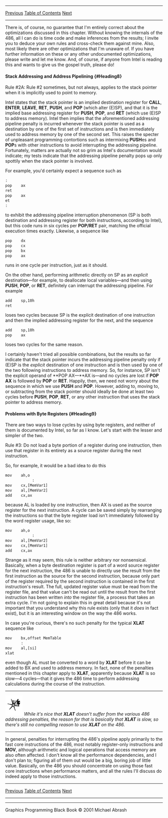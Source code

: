   ------------------------ --------------------------------- --------------------
  [Previous](12-02.html)   [Table of Contents](index.html)   [Next](12-04.html)
  ------------------------ --------------------------------- --------------------

There is, of course, no guarantee that I'm entirely correct about the
optimizations discussed in this chapter. Without knowing the internals
of the 486, all I can do is time code and make inferences from the
results; I invite you to deduce your own rules and cross-check them
against mine. Also, most likely there are other optimizations that I'm
unaware of. If you have further information on these or any other
undocumented optimizations, please write and let me know. And, of
course, if anyone from Intel is reading this and wants to give us the
gospel truth, please do!

#### Stack Addressing and Address Pipelining {#Heading8}

Rule \#2A: Rule \#2 sometimes, but not always, applies to the stack
pointer when it is implicitly used to point to memory.

Intel states that the stack pointer is an implied destination register
for **CALL**, **ENTER**, **LEAVE**, **RET**, **PUSH**, and **POP**
(which alter (E)SP), and that it is the implied base addressing register
for **PUSH**, **POP**, and **RET** (which use (E)SP to address memory).
Intel then implies that the aforementioned addressing pipeline penalty
is incurred whenever the stack pointer is used as a destination by one
of the first set of instructions and is then immediately used to address
memory by one of the second set. This raises the specter of unpleasant
programming contortions such as intermixing **PUSH**es and **POP**s with
other instructions to avoid interrupting the addressing pipeline.
Fortunately, matters are actually not so grim as Intel's documentation
would indicate; my tests indicate that the addressing pipeline penalty
pops up only spottily when the stack pointer is involved.

For example, you'd certainly expect a sequence such as

    :
    pop    ax
    ret
    pop    ax
    et
    :

to exhibit the addressing pipeline interruption phenomenon (SP is both
destination and addressing register for both instructions, according to
Intel), but this code runs in six cycles per **POP/RET** pair, matching
the official execution times exactly. Likewise, a sequence like

    pop    dx
    pop    cx
    pop    bx
    pop    ax

runs in one cycle per instruction, just as it should.

On the other hand, performing arithmetic directly on SP as an *explicit*
destination—for example, to deallocate local variables—and then using
**PUSH**, **POP**, or **RET**, definitely can interrupt the addressing
pipeline. For example

    add    sp,10h
    ret

loses two cycles because SP is the explicit destination of one
instruction and then the implied addressing register for the next, and
the sequence

    add    sp,10h
    pop    ax

loses two cycles for the same reason.

I certainly haven't tried all possible combinations, but the results so
far indicate that the stack pointer incurs the addressing pipeline
penalty only if (E)SP is the *explicit* destination of one instruction
and is then used by one of the two following instructions to address
memory. So, for instance, SP isn't the explicit operand of **POP AX—**AX
is—and no cycles are lost if **POP AX** is followed by **POP** or
**RET**. Happily, then, we need not worry about the sequence in which we
use **PUSH** and **POP**. However, adding to, moving to, or subtracting
from the stack pointer should ideally be done at least two cycles before
**PUSH**, **POP**, **RET**, or any other instruction that uses the stack
pointer to address memory.

#### Problems with Byte Registers {#Heading9}

There are two ways to lose cycles by using byte registers, and neither
of them is documented by Intel, so far as I know. Let's start with the
lesser and simpler of the two.

Rule \#3: Do not load a byte portion of a register during one
instruction, then use that register in its entirety as a source register
during the next instruction.

So, for example, it would be a bad idea to do this

    mov    ah,o
                :
    mov    cx,[MemVar1]
    mov    al,[MemVar2]
    add    cx,ax

because AL is loaded by one instruction, then AX is used as the source
register for the next instruction. A cycle can be saved simply by
rearranging the instructions so that the byte register load isn't
immediately followed by the word register usage, like so:

    mov    ah,o
                :
    mov    al,[MemVar2]
    mov    cx,[MemVar1]
    add    cx,ax

Strange as it may seem, this rule is neither arbitrary nor nonsensical.
Basically, when a byte destination register is part of a word source
register for the next instruction, the 486 is unable to directly use the
result from the first instruction as the source for the second
instruction, because only part of the register required by the second
instruction is contained in the first instruction's result. The full,
updated register value must be read from the register file, and that
value can't be read out until the result from the first instruction has
been written *into* the register file, a process that takes an extra
cycle. I'm not going to explain this in great detail because it's not
important that you understand why this rule exists (only that it *does*
in fact exist), but it is an interesting window on the way the 486
works.

In case you're curious, there's no such penalty for the typical **XLAT**
sequence like

    mov    bx,offset MemTable
           :
    mov    al,[si]
    xlat

even though AL must be converted to a word by **XLAT** before it can be
added to BX and used to address memory. In fact, none of the penalties
mentioned in this chapter apply to **XLAT**, apparently because **XLAT**
is so slow—4 cycles—that it gives the 486 time to perform addressing
calculations during the course of the instruction.

  ------------------- ---------------------------------------------------------------------------------------------------------------------------------------------------------------------------------------------------------------------
  ![](images/i.jpg)   *While it's nice that **XLAT** doesn't suffer from the various 486 addressing penalties, the reason for that is basically that **XLAT** is slow, so there's still no compelling reason to use **XLAT** on the 486.*
  ------------------- ---------------------------------------------------------------------------------------------------------------------------------------------------------------------------------------------------------------------

In general, penalties for interrupting the 486's pipeline apply
primarily to the fast core instructions of the 486, most notably
register-only instructions and **MOV**, although arithmetic and logical
operations that access memory are also often affected. I don't know all
the performance dependencies, and I don't plan to; figuring all of them
out would be a big, boring job of little value. Basically, on the 486
you should concentrate on using those fast core instructions when
performance matters, and all the rules I'll discuss do indeed apply to
those instructions.

  ------------------------ --------------------------------- --------------------
  [Previous](12-02.html)   [Table of Contents](index.html)   [Next](12-04.html)
  ------------------------ --------------------------------- --------------------

* * * * *

Graphics Programming Black Book © 2001 Michael Abrash
